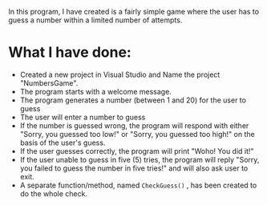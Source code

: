 In this program, I have created is a fairly simple game where the user has to guess a number within a limited number of attempts.

# What I have done:

- Created a new project in Visual Studio and Name the project "NumbersGame".
- The program starts with a welcome message.
- The program generates a number (between 1 and 20) for the user to guess
- The user will enter a number to guess
- If the number is guessed wrong, the program will respond with either "Sorry, you guessed too low!" or "Sorry, you guessed too high!" on the basis of the user's guess.
- If the user guesses correctly, the program will print "Woho! You did it!"
- If the user unable to guess in five (5) tries, the program will reply "Sorry, you failed to guess the number in five tries!" and will also ask user to exit.
- A separate function/method, named `CheckGuess()` , has been created to do the whole check.
